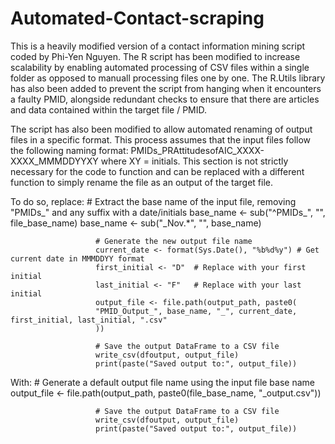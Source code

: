 # Automated-Contact-scraping

This is a heavily modified version of a contact information mining script coded by Phi-Yen Nguyen.
The R script has been modified to increase scalability by enabling automated processing of CSV files within a single folder as opposed to manuall processing files one by one. The R.Utils library has also been added to prevent the script from hanging when it encounters a faulty PMID, alongside redundant checks to ensure that there are articles and data contained within the target file / PMID. 

The script has also been modified to allow automated renaming of output files in a specific format. This process assumes that the input files follow the following naming format: PMIDs_PRAttitudesofAIC_XXXX-XXXX_MMMDDYYXY where XY = initials. This section is not strictly necessary for the code to function and can be replaced with a different function to simply rename the file as an output of the target file. 
                    
  To do so, replace:   # Extract the base name of the input file, removing "PMIDs_" and any suffix with a date/initials
                       base_name <- sub("^PMIDs_", "", file_base_name)
                       base_name <- sub("_Nov.*", "", base_name)
     
                       # Generate the new output file name
                       current_date <- format(Sys.Date(), "%b%d%y") # Get current date in MMMDDYY format
                       first_initial <- "D"  # Replace with your first initial
                       last_initial <- "F"   # Replace with your last initial
                       output_file <- file.path(output_path, paste0(
                       "PMID_Output_", base_name, "_", current_date, first_initial, last_initial, ".csv"
                       ))
     
                       # Save the output DataFrame to a CSV file
                       write_csv(dfoutput, output_file)
                       print(paste("Saved output to:", output_file))

With:                  # Generate a default output file name using the input file base name
                       output_file <- file.path(output_path, paste0(file_base_name, "_output.csv"))
     
                       # Save the output DataFrame to a CSV file
                       write_csv(dfoutput, output_file)
                       print(paste("Saved output to:", output_file))

